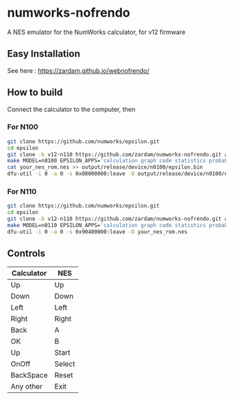 # numworks-nofrendo

A NES emulator for the NumWorks calculator, for v12 firmware

## Easy Installation

See here : https://zardam.github.io/webnofrendo/

## How to build

Connect the calculator to the computer, then

### For N100

```bash
git clone https://github.com/numworks/epsilon.git
cd epsilon
git clone -b v12-n110 https://github.com/zardam/numworks-nofrendo.git apps/nes
make MODEL=n0100 EPSILON_APPS='calculation graph code statistics probability solver sequence regression settings nes' epsilon.bin
cat your_nes_rom.nes >> output/release/device/n0100/epsilon.bin
dfu-util -i 0 -a 0 -s 0x08000000:leave -D output/release/device/n0100/epsilon.bin
```

### For N110

```bash
git clone https://github.com/numworks/epsilon.git
cd epsilon
git clone -b v12-n110 https://github.com/zardam/numworks-nofrendo.git apps/nes
make MODEL=n0110 EPSILON_APPS='calculation graph code statistics probability solver sequence regression settings nes' epsilon_flash
dfu-util -i 0 -a 0 -s 0x90400000:leave -D your_nes_rom.nes
```

## Controls

| Calculator | NES    |
|------------|--------|
| Up         | Up     |
| Down       | Down   |
| Left       | Left   |
| Right      | Right  |
| Back       | A      |
| OK         | B      |
| Up         | Start  |
| OnOff      | Select |
| BackSpace  | Reset  |
| Any other  | Exit   |
